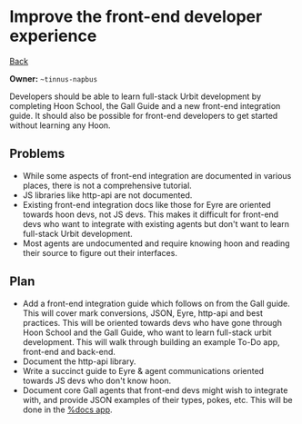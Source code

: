# Improve the front-end developer experience

[Back](/../../#Q1)

**Owner:** `~tinnus-napbus`

Developers should be able to learn full-stack Urbit development by completing
Hoon School, the Gall Guide and a new front-end integration guide. It should
also be possible for front-end developers to get started without learning any
Hoon.

## Problems

- While some aspects of front-end integration are documented in various places,
  there is not a comprehensive tutorial.
- JS libraries like http-api are not documented.
- Existing front-end integration docs like those for Eyre are oriented towards
  hoon devs, not JS devs. This makes it difficult for front-end devs who want
  to integrate with existing agents but don't want to learn full-stack Urbit
  development.
- Most agents are undocumented and require knowing hoon and reading their
  source to figure out their interfaces.

## Plan

- Add a front-end integration guide which follows on from the Gall guide.
  This will cover mark conversions, JSON, Eyre, http-api and best practices.
  This will be oriented towards devs who have gone through Hoon School and the
  Gall Guide, who want to learn full-stack urbit development. This will walk
  through building an example To-Do app, front-end and back-end.
- Document the http-api library.
- Write a succinct guide to Eyre & agent communications oriented towards JS
  devs who don't know hoon.
- Document core Gall agents that front-end devs might wish to integrate with,
  and provide JSON examples of their types, pokes, etc. This will be done in
  the [%docs app](dx-agent-docs.md).
